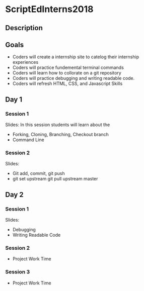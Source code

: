 # ScriptEdInterns2018

## Description

## Goals
* Coders will create a internship site to catelog their internship experiences
* Coders will practice fundemental terminal commands
* Coders will learn how to collorate on a git repository
* Coders will practice debugging and writing readable code.
* Coders will refresh HTML, CSS, and Javascript Skills


## Day 1
### Session 1
Slides: 
In this session students will learn about the 
- Forking, Cloning, Branching, Checkout branch
- Command Line

### Session 2
Slides:
- Git add, commit, git push
- git set upstream git pull upstream master


## Day 2
### Session 1
Slides:
- Debugging
- Writing Readable Code

### Session 2
- Project Work Time

### Session 3
- Project Work Time
